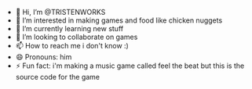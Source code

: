 - 👋 Hi, I’m @TRISTENWORKS
- 👀 I’m interested in making games and food like chicken nuggets
- 🌱 I’m currently learning new stuff
- 💞️ I’m looking to collaborate on games
- 📫 How to reach me i don't know :)
- 😄 Pronouns: him
- ⚡ Fun fact: i'm making a music game called feel the beat but this is the source code for the game

<!---
TRISTENWORKS/TRISTENWORKS is a ✨ special ✨ repository because its `README.md` (this file) appears on your GitHub profile.
You can click the Preview link to take a look at your changes.
--->
